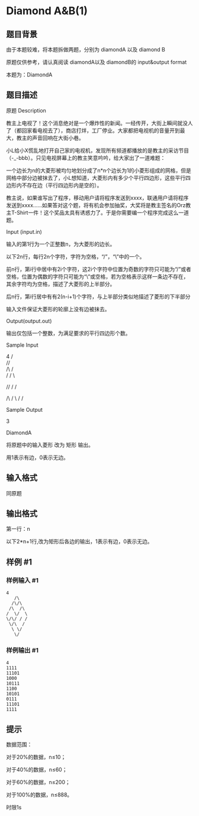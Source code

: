 # Diamond A&B(1)

## 题目背景

由于本题较难，将本题拆做两题，分别为 diamondA 以及 diamond B

原题仅供参考，请认真阅读 diamondA以及 diamondB的 input&output format

本题为：DiamondA


## 题目描述

原题
Description


教主上电视了！这个消息绝对是一个爆炸性的新闻。一经传开，大街上瞬间就没人了（都回家看电视去了），商店打烊，工厂停业。大家都把电视机的音量开到最大，教主的声音回响在大街小巷。

小L给小X慌乱地打开自己家的电视机，发现所有频道都播放的是教主的采访节目（-\_-bbb）。只见电视屏幕上的教主笑意吟吟，给大家出了一道难题：

一个边长为n的大菱形被均匀地划分成了n\*n个边长为1的小菱形组成的网格，但是网格中部分边被抹去了，小L想知道，大菱形内有多少个平行四边形，这些平行四边形内不存在边（平行四边形内是空的）。

教主说，如果谁写出了程序，移动用户请将程序发送到xxxx，联通用户请将程序发送到xxxx……如果答对这个题，将有机会参加抽奖，大奖将是教主签名的Orz教主T-Shirt一件！这个奖品太具有诱惑力了。于是你需要编一个程序完成这么一道题。



Input (input.in)

输入的第1行为一个正整数n，为大菱形的边长。

以下2n行，每行2n个字符，字符为空格，“/”，“\”中的一个。

前n行，第i行中居中有2i个字符，这2i个字符中位置为奇数的字符只可能为“/”或者空格，位置为偶数的字符只可能为“\”或空格，若为空格表示这样一条边不存在，其余字符均为空格，描述了大菱形的上半部分。

后n行，第i行居中有有2(n-i+1)个字符，与上半部分类似地描述了菱形的下半部分

输入文件保证大菱形的轮廓上没有边被抹去。



Output(output.out)

输出仅包括一个整数，为满足要求的平行四边形个数。


Sample Input


4
/\
/\/\
/\  /\
/  \/  \

\/\/ / /

\/\  /
\ \/
\/

Sample Output


3





DiamondA

将原题中的输入菱形 改为 矩形 输出。

用1表示有边，0表示无边。






## 输入格式

同原题


## 输出格式

第一行：n

以下2\*n+1行,改为矩形后各边的输出，1表示有边，0表示无边。


## 样例 #1

### 样例输入 #1
```
4
   /\   
  /\/\  
 /\  /\ 
/  \/  \
\/\/ / /
 \/\  / 
  \ \/  
   \/   
```

### 样例输出 #1

```
4
1111
11101
1000
10111
1100
10101
0111
11101
1111
```

## 提示

数据范围：


对于20%的数据，n≤10；

对于40%的数据，n≤60；

对于60%的数据，n≤200；

对于100%的数据，n≤888。


时限1s

